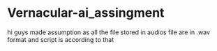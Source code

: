 # Vernacular-ai_assingment

hi guys made assumption as all the file stored in audios file are in .wav format
and script is according to that
